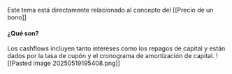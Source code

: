 Este tema está directamente relacionado al concepto del [[Precio de un bono]]

#### ¿Qué son?
Los cashflows incluyen tanto intereses como los repagos de capital y están dados por la tasa de cupón y el cronograma de amortización de capital.
![[Pasted image 20250519195408.png]]
